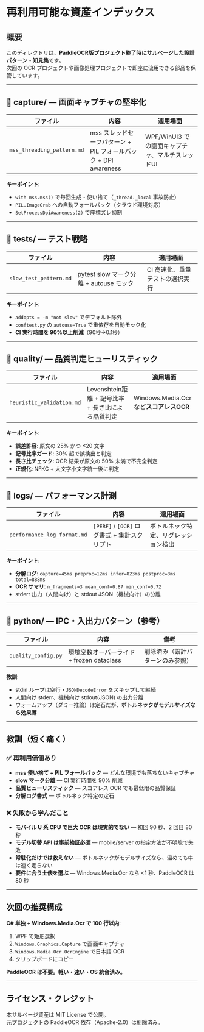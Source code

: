 # 再利用可能な資産インデックス

## 概要
このディレクトリは、**PaddleOCR版プロジェクト終了時にサルベージした設計パターン・知見集**です。  
次回の OCR プロジェクトや画像処理プロジェクトで即座に流用できる部品を保管しています。

---

## 📁 capture/ — 画面キャプチャの堅牢化

| ファイル | 内容 | 適用場面 |
|---------|------|---------|
| `mss_threading_pattern.md` | mss スレッドセーフパターン + PIL フォールバック + DPI awareness | WPF/WinUI3 での画面キャプチャ、マルチスレッドUI |

**キーポイント**:
- `with mss.mss()` で毎回生成・使い捨て（`_thread._local` 事故防止）
- `PIL.ImageGrab` への自動フォールバック（クラウド環境対応）
- `SetProcessDpiAwareness(2)` で座標ズレ抑制

---

## 📁 tests/ — テスト戦略

| ファイル | 内容 | 適用場面 |
|---------|------|---------|
| `slow_test_pattern.md` | pytest slow マーク分離 + autouse モック | CI 高速化、重量テストの選択実行 |

**キーポイント**:
- `addopts = -m "not slow"` でデフォルト除外
- `conftest.py` の `autouse=True` で重依存を自動モック化
- **CI 実行時間を 90%以上削減**（90秒→0.1秒）

---

## 📁 quality/ — 品質判定ヒューリスティック

| ファイル | 内容 | 適用場面 |
|---------|------|---------|
| `heuristic_validation.md` | Levenshtein距離 + 記号比率 + 長さ比による品質判定 | Windows.Media.Ocr など**スコアレスOCR** |

**キーポイント**:
- **誤差許容**: 原文の 25% かつ ≤20 文字
- **記号比率ガード**: 30% 超で誤検出と判定
- **長さ比チェック**: OCR 結果が原文の 50% 未満で不完全判定
- **正規化**: NFKC + 大文字小文字統一後に判定

---

## 📁 logs/ — パフォーマンス計測

| ファイル | 内容 | 適用場面 |
|---------|------|---------|
| `performance_log_format.md` | `[PERF]` / `[OCR]` ログ書式 + 集計スクリプト | ボトルネック特定、リグレッション検出 |

**キーポイント**:
- **分解ログ**: `capture=45ms preproc=12ms infer=823ms postproc=8ms total=888ms`
- **OCR サマリ**: `n_fragments=3 mean_conf=0.87 min_conf=0.72`
- stderr 出力（人間向け）と stdout JSON（機械向け）の分離

---

## 📁 python/ — IPC・入出力パターン（参考）

| ファイル | 内容 | 備考 |
|---------|------|------|
| `quality_config.py` | 環境変数オーバーライド + frozen dataclass | 削除済み（設計パターンのみ参照） |

**教訓**:
- stdin ループは空行・`JSONDecodeError` をスキップして継続
- 人間向け stderr、機械向け stdout(JSON) の出力分離
- ウォームアップ（ダミー推論）は定石だが、**ボトルネックがモデルサイズなら効果薄**

---

## 教訓（短く痛く）

### ✅ 再利用価値あり
- **mss 使い捨て + PIL フォールバック** — どんな環境でも落ちないキャプチャ
- **slow マーク分離** — CI 実行時間を 90% 削減
- **品質ヒューリスティック** — スコアレス OCR でも最低限の品質保証
- **分解ログ書式** — ボトルネック特定の定石

### ❌ 失敗から学んだこと
- **モバイル U 系 CPU で巨大 OCR は現実的でない** — 初回 90 秒、2 回目 80 秒
- **モデル切替 API は事前検証必須** — mobile/server の指定方法が不明瞭で失敗
- **常駐化だけでは救えない** — ボトルネックがモデルサイズなら、温めても牛は速く走らない
- **要件に合う土俵を選ぶ** — Windows.Media.Ocr なら <1 秒、PaddleOCR は 80 秒

---

## 次回の推奨構成

**C# 単独 + Windows.Media.Ocr で 100 行以内**:
1. WPF で矩形選択
2. `Windows.Graphics.Capture` で画面キャプチャ
3. `Windows.Media.Ocr.OcrEngine` で日本語 OCR
4. クリップボードにコピー

**PaddleOCR は不要。軽い・速い・OS 統合済み。**

---

## ライセンス・クレジット
本サルベージ資産は MIT License で公開。  
元プロジェクトの PaddleOCR 依存（Apache-2.0）は削除済み。
